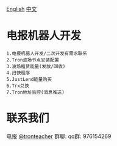 [English](README.md) [中文](README.zh.md) 

# 电报机器人开发
	1.电报机器人开发/二次开发有需求联系
	2.Tron波场节点安装配置
	3.波场租赁能量(发放/回收)
	4.扫快程序 
	5.JustLend能量购买
	6.Trx兑换
	7.Tron地址监控(消息推送)


# 联系我们
电报 [@tronteacher](https://t.me/tronteacher)
群聊: qq群: 976154269